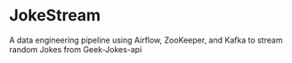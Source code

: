 # JokeStream
A data engineering pipeline using Airflow, ZooKeeper, and Kafka to stream random Jokes from Geek-Jokes-api
